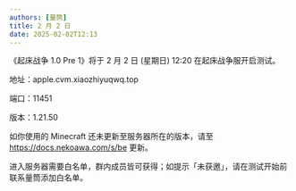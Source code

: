 ```yaml
---
authors: [量筒]
title: 2 月 2 日
date: 2025-02-02T12:13
---
```


《起床战争 1.0 Pre 1》将于 2 月 2 日 (星期日) 12:20 在起床战争服开启测试。

地址：apple.cvm.xiaozhiyuqwq.top

端口：11451

版本：1.21.50

如你使用的 Minecraft 还未更新至服务器所在的版本，请至 https://docs.nekoawa.com/s/be 更新。

进入服务器需要白名单，群内成员皆可获得；如提示「未获邀」，请在测试开始前联系量筒添加白名单。

